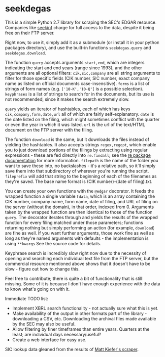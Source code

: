 # seekdegas

This is a simple Python 2.7 library for scraping the SEC's EDGAR resource. Companies like <a href="https://www.seekinf.co:8443">seekinf</a> charge for full access to the data, despite it being free on their FTP server.

Right now, to use it, simply add it as a submodule (or install it in your python packages directory), and use the built-in functions <code>seekdegas.query</code> and <code>seekdegas.download</code>.

The function <code>query</code> accepts arguments <code>start,end</code>, which are integers indicating the start and end years (range since 1993), and the other arguments are all optional filters: <code>cik,sic,company</code> are all string arguments to filter for those specific fields (CIK number, SIC number, exact company name as listed on official documents case-insensitive). <code>forms</code> is a list of strings of form names (e.g. <code>['10-K','10-Q']</code> is a possible selection). <code>keyphrases</code> is a list of strings to search for in the documents, but its use is not recommended, since it makes the search extremely slow.

<code>query</code> yields an iterator of hashtables, each of which has keys <code>cik,company,form,date,url</code> all of which are fairly self-explanatory. <code>date</code> is the date listed on the filing, which might sometimes conflict with the quarter or even the year in which it was listed. <code>url</code> is the url of the text/HTML document on the FTP server with the filing.

The function <code>download</code> is the same, but it downloads the files instead of yielding the hashtables. It also accepts strings <code>regex,regopt</code>, which enable you to just download portions of the filings by extracting using regular expressions - these are fed directly into <code>re.findall</code>; see the <a href="http://docs.python.org/2/library/re.html">re package documentation</a> for more information. <code>filepath</code> is the name of the folder you want to save these into, no backslashes - it's a relative path, so it'll simply save them into that subdirectory of wherever you're running the script. <code>fileprefix</code> will add that string to the beginning of each of the filenames as they're saved. The base name format is (CIK number)-(date of filing).txt.

You can create your own functions with the <code>@edgar</code> decorator. It feeds the wrapped function a single variable <code>fdata</code>, which is an array containing the CIK number, company name, form name, date of filing, and URL of filing on the server (without the domain), in that order, indexed from 0. Arguments taken by the wrapped function are then identical to those of the function <code>query</code>. The decorator iterates through and yields the results of the wrapped function for every filing matched under those parameters; functions returning nothing but simply performing an action (for example, <code>download</code>) are fine as well. If you want further arguments, those work fine as well as long as they're named arguments with defaults - the implementation is using <code>**kwargs</code> See the source code for details. 

Keyphrase search is incredibly slow right now due to the necessity of opening and searching each individual text file from the FTP server, but the commercial resource mentioned above shows that it doesn't have to be slow - figure out how to change this. 

Feel free to contribute; there is quite a bit of functionality that is still missing. Some of it is because I don't have enough experience with the data to know what's going on with it.

Immediate TODO list:
- Implement XBRL search functionality - not actually sure what this is yet.
- Make availability of the output in other formats part of the library - downloading a CSV, etc. Downloading the archival files made available by the SEC may also be useful.
- Allow filtering by finer timeframes than entire years. Quarters at the least; are individual days necessary/useful?
- Create a web interface for easy use.

SIC lookup data gleaned from the results of <a href="https://github.com/mattkiefer/sec-sic-scraper/blob/master/scraper.py">Matt Kiefer's scraper</a>.
